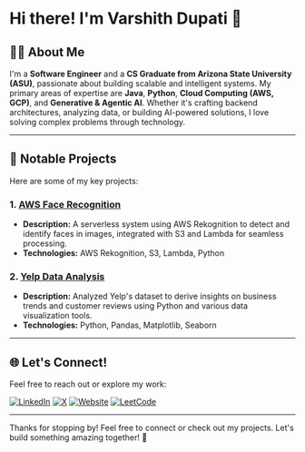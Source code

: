 # Hi there! I'm Varshith Dupati 👋

## 🧑‍💻 About Me
I'm a **Software Engineer** and a **CS Graduate from Arizona State University (ASU)**, passionate about building scalable and intelligent systems. My primary areas of expertise are **Java**, **Python**, **Cloud Computing (AWS, GCP)**, and **Generative & Agentic AI**. Whether it's crafting backend architectures, analyzing data, or building AI-powered solutions, I love solving complex problems through technology.

---

## 🚀 Notable Projects
Here are some of my key projects:

### 1. [AWS Face Recognition](https://github.com/dvarshith/AWS-Face-Recognition)
- **Description:** A serverless system using AWS Rekognition to detect and identify faces in images, integrated with S3 and Lambda for seamless processing.
- **Technologies:** AWS Rekognition, S3, Lambda, Python

### 2. [Yelp Data Analysis](https://github.com/dvarshith/Yelp-Data-Analysis)
- **Description:** Analyzed Yelp's dataset to derive insights on business trends and customer reviews using Python and various data visualization tools.
- **Technologies:** Python, Pandas, Matplotlib, Seaborn

---

## 🌐 Let's Connect!
Feel free to reach out or explore my work:

[![LinkedIn](https://img.shields.io/badge/LinkedIn-0A66C2?style=for-the-badge&logo=linkedin&logoColor=white)](https://linkedin.com/in/varshith-dupati)
[![X](https://img.shields.io/badge/X-1DA1F2?style=for-the-badge&logo=x&logoColor=white)](https://x.com/VarshithDupati)
[![Website](https://img.shields.io/badge/Website-4285F4?style=for-the-badge&logo=google-chrome&logoColor=white)](https://dvarshith.github.io)
[![LeetCode](https://img.shields.io/badge/LeetCode-FFA116?style=for-the-badge&logo=leetcode&logoColor=black)](https://leetcode.com/u/VarshithDupati/)

---

Thanks for stopping by! Feel free to connect or check out my projects. Let's build something amazing together! 🚀
